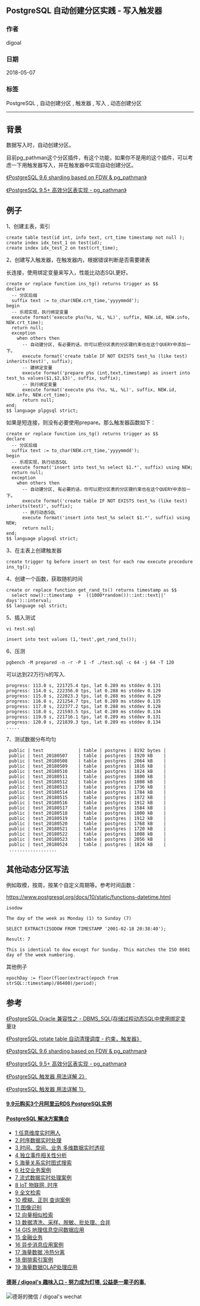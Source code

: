 ## PostgreSQL 自动创建分区实践 - 写入触发器    
                                                           
### 作者                                                           
digoal                                                           
                                                           
### 日期                                                           
2018-05-07                                                         
                                                           
### 标签                                                           
PostgreSQL , 自动创建分区 , 触发器 , 写入 , 动态创建分区      
                                                           
----                                                           
                                                           
## 背景        
数据写入时，自动创建分区。  
  
目前pg_pathman这个分区插件，有这个功能，如果你不是用的这个插件，可以考虑一下用触发器写入，并在触发器中实现自动创建分区。  
  
[《PostgreSQL 9.6 sharding based on FDW & pg_pathman》](../201610/20161027_01.md)    
  
[《PostgreSQL 9.5+ 高效分区表实现 - pg_pathman》](../201610/20161024_01.md)    
  
## 例子  
  
1、创建主表，索引  
  
```  
create table test(id int, info text, crt_time timestamp not null );  
create index idx_test_1 on test(id);  
create index idx_test_2 on test(crt_time);  
```  
  
2、创建写入触发器，在触发器内，根据错误判断是否需要建表  
  
长连接，使用绑定变量来写入，性能比动态SQL更好。  
  
```  
create or replace function ins_tg() returns trigger as $$  
declare  
  -- 分区后缀  
  suffix text := to_char(NEW.crt_time,'yyyymmdd');  
begin  
  -- 乐观实现，执行绑定变量  
  execute format('execute p%s(%s, %L, %L)', suffix, NEW.id, NEW.info, NEW.crt_time);  
  return null;  
  exception   
    when others then  
      -- 自动建分区, 有必要的话，你可以把分区表的分区键约束也在这个QUERY中添加一下。  
      execute format('create table IF NOT EXISTS test_%s (like test) inherits(test)', suffix);  
      -- 建绑定变量  
      execute format('prepare p%s (int,text,timestamp) as insert into test_%s values($1,$2,$3)', suffix, suffix);  
      -- 执行绑定变量  
      execute format('execute p%s (%s, %L, %L)', suffix, NEW.id, NEW.info, NEW.crt_time);  
      return null;  
end;  
$$ language plpgsql strict;  
```  
  
如果是短连接，则没有必要使用prepare。那么触发器函数如下：  
  
```  
create or replace function ins_tg() returns trigger as $$  
declare  
  -- 分区后缀  
  suffix text := to_char(NEW.crt_time,'yyyymmdd');  
begin  
  -- 乐观实现，执行动态SQL  
  execute format('insert into test_%s select $1.*', suffix) using NEW;  
  return null;  
  exception   
    when others then  
      -- 自动建分区, 有必要的话，你可以把分区表的分区键约束也在这个QUERY中添加一下。  
      execute format('create table IF NOT EXISTS test_%s (like test) inherits(test)', suffix);  
      -- 执行动态SQL  
      execute format('insert into test_%s select $1.*', suffix) using NEW;  
      return null;  
end;  
$$ language plpgsql strict;  
```  
  
3、在主表上创建触发器  
  
```  
create trigger tg before insert on test for each row execute procedure ins_tg();  
```  
  
4、创建一个函数，获取随机时间  
  
  
```  
create or replace function get_rand_ts() returns timestamp as $$  
  select now()::timestamp  +  ((1000*random())::int::text||' days')::interval;            
$$ language sql strict;  
```  
  
5、插入测试  
  
```  
vi test.sql  
  
insert into test values (1,'test',get_rand_ts());  
```  
  
6、压测  
  
```  
pgbench -M prepared -n -r -P 1 -f ./test.sql -c 64 -j 64 -T 120  
```  
  
可以达到22万行/s的写入.  
  
```  
progress: 113.0 s, 221725.4 tps, lat 0.289 ms stddev 0.131  
progress: 114.0 s, 222356.0 tps, lat 0.288 ms stddev 0.129  
progress: 115.0 s, 222023.3 tps, lat 0.288 ms stddev 0.129  
progress: 116.0 s, 221254.7 tps, lat 0.289 ms stddev 0.135  
progress: 117.0 s, 222377.2 tps, lat 0.288 ms stddev 0.128  
progress: 118.0 s, 221593.5 tps, lat 0.289 ms stddev 0.134  
progress: 119.0 s, 221716.1 tps, lat 0.289 ms stddev 0.131  
progress: 120.0 s, 221839.3 tps, lat 0.289 ms stddev 0.134  
.....  
```  
  
7、测试数据分布均匀  
  
```  
 public | test             | table | postgres | 8192 bytes |   
 public | test_20180507    | table | postgres | 1920 kB    |   
 public | test_20180508    | table | postgres | 2064 kB    |   
 public | test_20180509    | table | postgres | 1816 kB    |   
 public | test_20180510    | table | postgres | 1824 kB    |   
 public | test_20180511    | table | postgres | 1800 kB    |   
 public | test_20180512    | table | postgres | 1808 kB    |   
 public | test_20180513    | table | postgres | 1736 kB    |   
 public | test_20180514    | table | postgres | 1784 kB    |   
 public | test_20180515    | table | postgres | 1872 kB    |   
 public | test_20180516    | table | postgres | 1912 kB    |   
 public | test_20180517    | table | postgres | 1584 kB    |   
 public | test_20180518    | table | postgres | 1800 kB    |   
 public | test_20180519    | table | postgres | 1912 kB    |   
 public | test_20180520    | table | postgres | 1768 kB    |   
 public | test_20180521    | table | postgres | 1720 kB    |   
 public | test_20180522    | table | postgres | 1808 kB    |   
 public | test_20180523    | table | postgres | 2056 kB    |   
 public | test_20180524    | table | postgres | 1824 kB    |   
 ..................  
```  
  
## 其他动态分区写法  
例如取模，按周，按某个自定义周期等。参考时间函数：  
  
https://www.postgresql.org/docs/10/static/functions-datetime.html  
  
```  
isodow  
  
The day of the week as Monday (1) to Sunday (7)  
  
SELECT EXTRACT(ISODOW FROM TIMESTAMP '2001-02-18 20:38:40');  
  
Result: 7  
  
This is identical to dow except for Sunday. This matches the ISO 8601 day of the week numbering.  
```  
  
其他例子  
  
```  
epochDay := floor(floor(extract(epoch from strSQL::timestamp)/86400)/period);  
```  
  
## 参考  
[《PostgreSQL Oracle 兼容性之 - DBMS_SQL(存储过程动态SQL中使用绑定变量)》](../201803/20180323_02.md)    
  
[《PostgreSQL rotate table 自动清理调度 - 约束，触发器》](../201803/20180311_06.md)    
  
[《PostgreSQL 9.6 sharding based on FDW & pg_pathman》](../201610/20161027_01.md)    
  
[《PostgreSQL 9.5+ 高效分区表实现 - pg_pathman》](../201610/20161024_01.md)    
  
[《PostgreSQL 触发器 用法详解 2》](../201303/20130311_02.md)    
  
[《PostgreSQL 触发器 用法详解 1》](../201303/20130311_01.md)    
  
  
  
  
  
  
  
  
  
  
  
  
  
  
  
  
  
  
  
  
  
  
  
  
  
  
  
  
  
  
  
  
  
  
  
  
  
  
  
  
  
  
  
  
  
#### [9.9元购买3个月阿里云RDS PostgreSQL实例](https://www.aliyun.com/database/postgresqlactivity "57258f76c37864c6e6d23383d05714ea")
  
  
#### [PostgreSQL 解决方案集合](https://yq.aliyun.com/topic/118 "40cff096e9ed7122c512b35d8561d9c8")
- [1 任意维度实时圈人](https://yq.aliyun.com/topic/118 "40cff096e9ed7122c512b35d8561d9c8")
- [2 时序数据实时处理](https://yq.aliyun.com/topic/118 "40cff096e9ed7122c512b35d8561d9c8")
- [3 时间、空间、业务 多维数据实时透视](https://yq.aliyun.com/topic/118 "40cff096e9ed7122c512b35d8561d9c8")
- [4 独立事件相关性分析](https://yq.aliyun.com/topic/118 "40cff096e9ed7122c512b35d8561d9c8")
- [5 海量关系实时图式搜索](https://yq.aliyun.com/topic/118 "40cff096e9ed7122c512b35d8561d9c8")
- [6 社交业务案例](https://yq.aliyun.com/topic/118 "40cff096e9ed7122c512b35d8561d9c8")
- [7 流式数据实时处理案例](https://yq.aliyun.com/topic/118 "40cff096e9ed7122c512b35d8561d9c8")
- [8 IoT 物联网, 时序](https://yq.aliyun.com/topic/118 "40cff096e9ed7122c512b35d8561d9c8")
- [9 全文检索](https://yq.aliyun.com/topic/118 "40cff096e9ed7122c512b35d8561d9c8")
- [10 模糊、正则 查询案例](https://yq.aliyun.com/topic/118 "40cff096e9ed7122c512b35d8561d9c8")
- [11 图像识别](https://yq.aliyun.com/topic/118 "40cff096e9ed7122c512b35d8561d9c8")
- [12 向量相似检索](https://yq.aliyun.com/topic/118 "40cff096e9ed7122c512b35d8561d9c8")
- [13 数据清洗、采样、脱敏、批处理、合并](https://yq.aliyun.com/topic/118 "40cff096e9ed7122c512b35d8561d9c8")
- [14 GIS 地理信息空间数据应用](https://yq.aliyun.com/topic/118 "40cff096e9ed7122c512b35d8561d9c8")
- [15 金融业务](https://yq.aliyun.com/topic/118 "40cff096e9ed7122c512b35d8561d9c8")
- [16 异步消息应用案例](https://yq.aliyun.com/topic/118 "40cff096e9ed7122c512b35d8561d9c8")
- [17 海量数据 冷热分离](https://yq.aliyun.com/topic/118 "40cff096e9ed7122c512b35d8561d9c8")
- [18 倒排索引案例](https://yq.aliyun.com/topic/118 "40cff096e9ed7122c512b35d8561d9c8")
- [19 海量数据OLAP处理应用](https://yq.aliyun.com/topic/118 "40cff096e9ed7122c512b35d8561d9c8")
  
  
#### [德哥 / digoal's 趣味入口 - 努力成为灯塔, 公益是一辈子的事.](https://github.com/digoal/blog/blob/master/README.md "22709685feb7cab07d30f30387f0a9ae")
  
  
![德哥的微信 / digoal's wechat](../pic/digoal_weixin.jpg "f7ad92eeba24523fd47a6e1a0e691b59")
  
